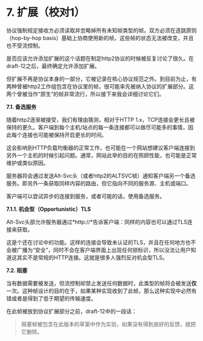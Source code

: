 # 7. 扩展（校对1）

协议强制规定接收方必须读取并忽略掉所有未知帧类型的帧。双方必须在逐跳原则（hop-by-hop basis）基础上协商使用新的帧，这些帧的状态无法被改变，并且也不受流控制。

是否应该允许添加扩展的这个话题在制定http2协议的时候被反复讨论了很久。在draft-12之后，最终确定允许添加扩展。

但扩展不再是协议本身的一部分，它被记录在核心协议规范之外。到目前为止，有两种曾被http2工作组包含在协议里的帧，很可能率先被纳入协议的扩展部分。这两个曾被当作“原生”的帧非常流行，所以接下来我会详细讨论它们。

**7.1. 备选服务**

随着http2逐渐被接受，我们有理由猜测，相对于HTTP 1.x，TCP连接会更长且被保持的更久。客户端到每个主机/站点的每一条连接都可以做尽可能多的事情，因此每个连接也可能被保持开启更长的时间。

这会影响到HTTP负载均衡器的正常工作，也可能在一个网站想建议客户端连接到另外一个主机的时候引起问题。通常，网站此举的目的在照顾性能，也可能是正常维护或类似原因。<!-- 这一句话我理解到意思了，但是很难翻译出来。意思是负载均衡是在照顾性能，而网站想建议客户端连接到另外一个主机，很可能是在维护。-->

服务器将会通过发送Alt-Svc头（或者http2的ALTSVC帧）通知客户端另一个备选服务。即另外一条获取同样内容的路由，但它指向不同的服务源、主机或端口。

客户端可以尝试异步的连接到服务，或者可能的话，使用备选服务。<!-- 这一句话要多考虑考虑，我也没有太理解到意思-->

**7.1.1. 机会型（Opportunistic）TLS**

Alt-Svc头部允许服务器通过*http://*告诉客户端：同样的内容也可以通过TLS连接来获取。

这是个还在讨论中的功能。这样的连接会导致未认证的TLS，并且在任何地方也不会被广播为“安全”，同时不会在客户端界面上出现任何锁标识，所以没法让用户知道这其实不是常规的HTTP连接。这就是很多人强烈反对机会型TLS。

**7.2. 阻塞**

当有数据需要被发送，但流控制却禁止发送任何数据时，此类型的帧将会被发送**仅**一次。这种帧设计的目的在于，如果某种实现收到了此帧，那么这种实现中必然有错或者是得到了低于期望的传输速度。

在此帧被放到协议扩展部分之前，draft-12中的一段话：

> 阻塞帧被包含在此版本的草案中作为实验，如果没有得到良好的反馈，就把它删除。
